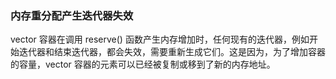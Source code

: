 
### 内存重分配产生迭代器失效

vector<T> 容器在调用 reserve() 函数产生内存增加时，任何现有的迭代器，例如开始迭代器和结束迭代器，都会失效，需要重新生成它们。这是因为，为了增加容器的容量，vector<T> 容器的元素可以已经被复制或移到了新的内存地址。

